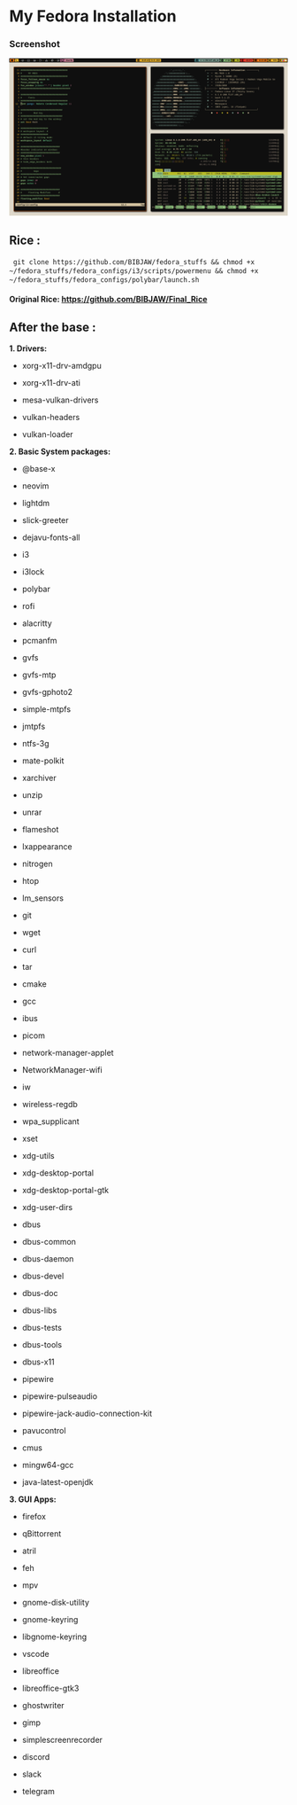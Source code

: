 # My Fedora Installation

### Screenshot
![SS](https://github.com/BIBJAW/fedora_stuffs/blob/main/Fedora.png)

## Rice : 
```
 git clone https://github.com/BIBJAW/fedora_stuffs && chmod +x ~/fedora_stuffs/fedora_configs/i3/scripts/powermenu && chmod +x ~/fedora_stuffs/fedora_configs/polybar/launch.sh
 ```
 #### Original Rice: https://github.com/BIBJAW/Final_Rice

## After the base :

**1. Drivers:**

- xorg-x11-drv-amdgpu 

- xorg-x11-drv-ati

- mesa-vulkan-drivers

- vulkan-headers

- vulkan-loader

**2. Basic System packages:**

- @base-x 

- neovim

- lightdm

- slick-greeter

- dejavu-fonts-all

- i3

- i3lock

- polybar 

- rofi

- alacritty

- pcmanfm

- gvfs

- gvfs-mtp

- gvfs-gphoto2

- simple-mtpfs

- jmtpfs 

- ntfs-3g

- mate-polkit 

- xarchiver 

- unzip

- unrar

- flameshot

- lxappearance

- nitrogen

- htop

- lm_sensors

- git 

- wget 

- curl

- tar

- cmake 

- gcc

- ibus

- picom

- network-manager-applet

- NetworkManager-wifi

- iw

- wireless-regdb

- wpa_supplicant

- xset

- xdg-utils

- xdg-desktop-portal 

- xdg-desktop-portal-gtk

- xdg-user-dirs

- dbus

- dbus-common

- dbus-daemon

- dbus-devel

- dbus-doc

- dbus-libs

- dbus-tests

- dbus-tools

- dbus-x11

- pipewire

- pipewire-pulseaudio

- pipewire-jack-audio-connection-kit

- pavucontrol

- cmus

- mingw64-gcc

- java-latest-openjdk

**3. GUI Apps:**

- firefox

- qBittorrent

- atril

- feh

- mpv


- gnome-disk-utility

- gnome-keyring

- libgnome-keyring

- vscode

- libreoffice

- libreoffice-gtk3

- ghostwriter

- gimp

- simplescreenrecorder

- discord

- slack

- telegram


































